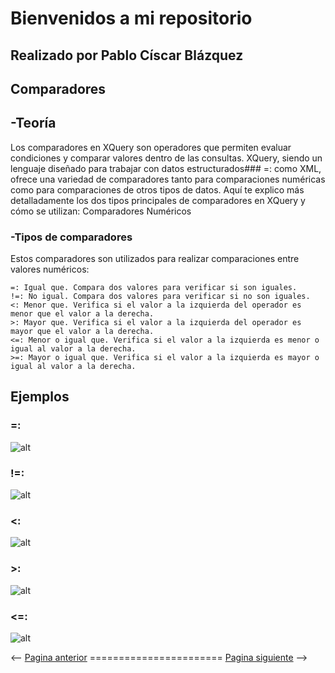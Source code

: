 # Bienvenidos a mi repositorio 
## Realizado por Pablo Císcar Blázquez
##  Comparadores
## -Teoría
Los comparadores en XQuery son operadores que permiten evaluar condiciones y comparar valores dentro de las consultas. XQuery, siendo un lenguaje diseñado para trabajar con datos estructurados### =:  como XML, ofrece una variedad de comparadores tanto para comparaciones numéricas como para comparaciones de otros tipos de datos. Aquí te explico más detalladamente los dos tipos principales de comparadores en XQuery y cómo se utilizan:
Comparadores Numéricos
### -Tipos de comparadores 
Estos comparadores son utilizados para realizar comparaciones entre valores numéricos:

    =: Igual que. Compara dos valores para verificar si son iguales.
    !=: No igual. Compara dos valores para verificar si no son iguales.
    <: Menor que. Verifica si el valor a la izquierda del operador es menor que el valor a la derecha.
    >: Mayor que. Verifica si el valor a la izquierda del operador es mayor que el valor a la derecha.
    <=: Menor o igual que. Verifica si el valor a la izquierda es menor o igual al valor a la derecha.
    >=: Mayor o igual que. Verifica si el valor a la izquierda es mayor o igual al valor a la derecha.

## Ejemplos
### =:  
![alt](capturasPablo/captura1.png)
### !=: 
![alt](capturasPablo/captura2.png)
### <: 
![alt](capturasPablo/captura3.png)
### >: 
![alt](capturasPablo/captura4.png)
### <=: 
![alt](capturasPablo/captura5.png)

<-- [Pagina anterior](./iliaSh.md) ======================= [Pagina siguiente](./JuanMT.md) -->